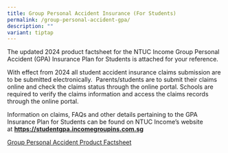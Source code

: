 ```yaml
---
title: Group Personal Accident Insurance (For Students)
permalink: /group-personal-accident-gpa/
description: ""
variant: tiptap
---
```

<p>The updated 2024 product factsheet for the NTUC Income Group Personal Accident (GPA) Insurance Plan for Students is attached for your reference.</p><p>With effect from 2024 all student accident insurance claims submission are to be submitted electronically.&nbsp; Parents/students are to submit their claims online and check the claims status through the online portal. Schools are required to verify the claims information and access the claims records through the online portal.</p><p>Information on claims, FAQs and other details pertaining to the GPA Insurance Plan for Students can be found on NTUC Income’s website at&nbsp;<strong><a href="https://studentgpa.incomegroupins.com.sg/#/" rel="noopener noreferrer nofollow" target="_blank">https://studentgpa.incomegroupins.com.sg</a></strong></p><p><a href="/files/Product_Fact_Sheet_Year_2024.pdf" rel="noopener noreferrer nofollow" target="_blank">Group Personal Accident Product Factsheet</a></p>